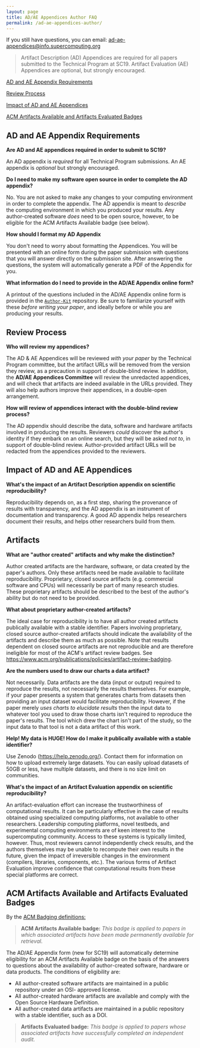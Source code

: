 ```yaml
---
layout: page
title: AD/AE Appendices Author FAQ
permalink: /ad-ae-appendices-author/
---
```


If you still have questions, you can email: ad-ae-appendices@info.supercomputing.org

> Artifact Description (AD) Appendices are required for all papers submitted to the Technical Program at SC19.
Artifact Evaluation (AE) Appendices are optional, but strongly encouraged.

[AD and AE Appendix Requirements](#requirements)

[Review Process](#review)

[Impact of AD and AE Appendices](#impact)

[ACM Artifacts Available and Artifacts Evaluated Badges](#badges)

## <a name="requirements"></a>AD and AE Appendix Requirements 

**Are AD and AE appendices required in order to submit to SC19?**

An AD appendix is _required_ for all Technical Program submissions.
An AE appendix is _optional_ but strongly encouraged.

**Do I need to make my software open source in order to complete the AD appendix?**

No. You are not asked to make any changes to your computing environment in order to complete the appendix. 
The AD appendix is meant to _describe_ the computing environment in which you produced your results.
Any author-created software _does_ need to be open source, however, to be eligible for the ACM Artifacts Available badge (see below).

**How should I format my AD Appendix**

You don't need to worry about formatting the Appendices. You will be presented with an online form during the paper submission with questions that you will answer directly on the submission site. After answering the questions, the system will automatically generate a PDF of the Appendix for you.

**What information do I need to provide in the AD/AE Appendix online form?**

A printout of the questions included in the AD/AE Appendix online form is provided in the [`Author-Kit`](https://github.com/SC-Tech-Program/Author-Kit) repository. Be sure to familiarize yourself with these _before writing your paper_, and ideally before or while you are producing your results.

## <a name="review"></a>Review Process 

**Who will review my appendices?**

The AD & AE Appendices will be reviewed _with your paper_ by the Technical Program committee, but the artifact URLs will be removed from the version they review, as a precaution in support of double-blind review.
In addition, the **AD/AE Appendices Committee** will review the unredacted appendices, and will check that artifacts are indeed available in the URLs provided. They will also help authors improve their appendices, in a double-open arrangement.

**How will review of appendices interact with the double-blind review process?**

The AD appendix should describe the data, software and hardware artifacts involved in producing the results.
Reviewers _could_ discover the author's identity if they embark on an online search, but they will be asked _not to_, in support of double-blind review. Author-provided artifact URLs will be redacted from the appendices provided to the reviewers.

## <a name="impact"></a>Impact of AD and AE Appendices 

**What's the impact of an Artifact Description appendix on scientific reproducibility?**

Reproducibility depends on, as a first step, sharing the provenance of results with transparency, and the AD appendix is an instrument of documentation and transparency. A good AD appendix helps researchers document their results, and helps other researchers build from them.

## <a name="data"></a>Artifacts

**What are "author created" artifacts and why make the distinction?**

Author created artifacts are the hardware, software, or data created by the paper's authors.  Only these artifacts need be made available to facilitate reproducibility.  Proprietary, closed source artifacts (e.g. commercial software and CPUs) will necessarily be part of many research studies.  These proprietary artifacts should be described to the best of the author's ability but do not need to be provided.

**What about proprietary author-created artifacts?**

The ideal case for reproducibility is to have all author created artifacts publically available with a stable identifier.  Papers involving proprietary, closed source author-created artifacts should indicate the availability of the artifacts and describe them as much as possible.  Note that results dependent on closed source artifacts are not reproducible and are therefore ineligible for most of the ACM's artifact review badges.  See https://www.acm.org/publications/policies/artifact-review-badging.

**Are the numbers used to draw our charts a data artifact?**

Not necessarily.  Data artifacts are the data (input or output) required to reproduce the results, not necessarily the results themselves.  For example, if your paper presents a system that generates charts from datasets then providing an input dataset would facilitate reproducibility.  However, if the paper merely *uses charts to elucidate results* then the input data to whatever tool you used to draw those charts isn't required to reproduce the paper's results.  The tool which drew the chart isn't part of the study, so the input data to that tool is not a data artifact of this work.  

**Help! My data is HUGE! How do I make it publically available with a stable identifier?**

Use Zenodo (https://help.zenodo.org/).  Contact them for information on how to upload extremely large datasets.  You can easily upload datasets of 50GB or less, have multiple datasets, and there is no size limit on communities.


**What's the impact of an Artifact Evaluation appendix on scientific reproducibility?**

An artifact-evaluation effort can increase the trustworthiness of computational results.
It can be particularly effective in the case of results obtained using specialized computing platforms, not available to other researchers. Leadership computing platforms, novel testbeds, and experimental computing environments are of keen interest to the supercomputing community.
Access to these systems is typically limited, however. Thus, most reviewers cannot independently check results, and the authors themselves may be unable to recompute their own results in the future, given the impact of irreversible changes in the environment (compilers, libraries, components, etc.).
The various forms of Artifact Evaluation improve confidence that computational results from these special platforms are correct.

## <a name="badges"></a>ACM Artifacts Available and Artifacts Evaluated Badges 
 
By the [ACM Badging definitions:](https://www.acm.org/publications/policies/artifact-review-badging)

> **ACM Artifacts Available badge:** _This badge is applied to papers in which associated artifacts have been made permanently available for retrieval._

The AD/AE Appendix form (new for SC19) will automatically determine eligibility for an ACM Artifacts Available badge on the basis of the answers to questions about the availability of author-created software, hardware or data products. The conditions of eligibility are:
* All author-created software artifacts are maintained in a public repository under an OSI- approved license.
* All author-created hardware artifacts are available and comply with the Open Source Hardware Definition.
* All author-created data artifacts are maintained in a public repository with a stable identifier, such as a DOI.

> **Artifacts Evaluated badge:** _This badge is applied to papers whose associated artifacts have successfully completed an independent audit._
